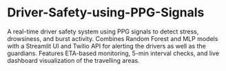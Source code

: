 # Driver-Safety-using-PPG-Signals
A real-time driver safety system using PPG signals to detect stress, drowsiness, and burst activity. Combines Random Forest and MLP models with a Streamlit UI and Twilio API for alerting the drivers as well as the guardians. Features ETA-based monitoring, 5-min interval checks, and live dashboard visualization of the travelling areas.
